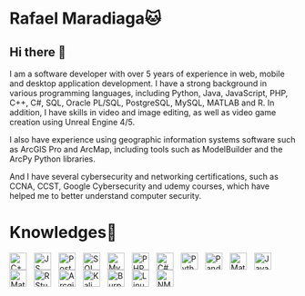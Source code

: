 # Rafael Maradiaga🐱
## Hi there 👋
I am a software developer with over 5 years of experience in web, mobile and desktop application development. I have a strong background in various programming languages, including Python, Java, JavaScript, PHP, C++, C#, SQL, Oracle PL/SQL, PostgreSQL, MySQL, MATLAB and R. In addition, I have skills in video and image editing, as well as video game creation using Unreal Engine 4/5.

I also have experience using geographic information systems software such as ArcGIS Pro and ArcMap, including tools such as ModelBuilder and the ArcPy Python libraries.

And I have several cybersecurity and networking certifications, such as CCNA, CCST, Google Cybersecurity and udemy courses, which have helped me to better understand computer security.

# Knowledges🧠
<img title="C++" align="left" alt="C++" width="30px" style="padding-right: 10px;" src="https://cdn.jsdelivr.net/gh/devicons/devicon@latest/icons/cplusplus/cplusplus-original.svg" />
<img title="JS" align="left" alt="JS" width="30px" style="padding-right: 10px;" src="https://cdn.jsdelivr.net/gh/devicons/devicon@latest/icons/javascript/javascript-original.svg" />
<img title="PostgreSQL" align="left" alt="PostgreSQL" width="30px" style="padding-right: 10px;" src="https://cdn.jsdelivr.net/gh/devicons/devicon@latest/icons/postgresql/postgresql-original.svg" />
<img title="SQL Server" align="left" alt="SQL Server" width="30px" style="padding-right: 10px;" src="https://cdn.jsdelivr.net/gh/devicons/devicon@latest/icons/microsoftsqlserver/microsoftsqlserver-original.svg" />
<img title="MySQL" align="left" alt="MySQL" width="30px" style="padding-right: 10px;" src="https://cdn.jsdelivr.net/gh/devicons/devicon@latest/icons/mysql/mysql-original.svg" />
<img title="PHP" align="left" alt="PHP" width="30px" style="padding-right: 10px;" src="https://cdn.jsdelivr.net/gh/devicons/devicon@latest/icons/php/php-original.svg" />
<img title="C#" align="left" alt="C#" width="30px" style="padding-right: 10px;" src="https://cdn.jsdelivr.net/gh/devicons/devicon@latest/icons/csharp/csharp-original.svg" />
<img title="Python" align="left" alt="Python" width="30px" style="padding-right: 10px;" src="https://cdn.jsdelivr.net/gh/devicons/devicon@latest/icons/python/python-original.svg" />
<img title="Pandas" align="left" alt="Pandas" width="30px" style="padding-right: 10px;" src="https://cdn.jsdelivr.net/gh/devicons/devicon@latest/icons/pandas/pandas-original.svg" />
<img title="Matplotlib" align="left" alt="Matplotlib" width="30px" style="padding-right: 10px;" src="https://cdn.jsdelivr.net/gh/devicons/devicon@latest/icons/matplotlib/matplotlib-original.svg" />          
<img title="Java" align="left" alt="Java" width="30px" style="padding-right: 10px;" src="https://cdn.jsdelivr.net/gh/devicons/devicon@latest/icons/java/java-original.svg" />
<img title="Matlab" align="left" alt="Matlab" width="30px" style="padding-right: 10px;" src="https://cdn.jsdelivr.net/gh/devicons/devicon@latest/icons/matlab/matlab-original.svg" />
<img title="RStudio" align="left" alt="RStudio" width="30px" style="padding-right: 10px;" src="https://cdn.jsdelivr.net/gh/devicons/devicon@latest/icons/rstudio/rstudio-original.svg" />
<img title="Arcgis Pro" align="left" alt="Arcgis Pro" width="30px" style="padding-right: 10px;" src="https://upload.wikimedia.org/wikipedia/en/f/f6/Arcgis_Pro_logo.svg" />
<img title="Kali Linux" align="left" alt="Kali Linux" width="30px" style="padding-right: 10px;" src="https://upload.wikimedia.org/wikipedia/commons/4/4b/Kali_Linux_2.0_wordmark.svg" />
<img title="Burp Suite" align="left" alt="Burp Suite" width="30px" style="padding-right: 10px;" src="https://www.kali.org/tools/burpsuite/images/burpsuite-logo.svg" />
<img title="Linux" align="left" alt="Linux" width="30px" style="padding-right: 10px;" src="https://cdn.jsdelivr.net/gh/devicons/devicon@latest/icons/linux/linux-original.svg" />
<img title="NMap" align="left" alt="NMap" width="30px" style="padding-right: 10px;" src="https://upload.wikimedia.org/wikipedia/commons/7/73/Logo_nmap.png" />
<br/>
<br/>
<br/>
          

          
          
